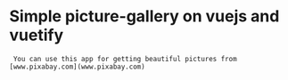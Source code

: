 # Simple picture-gallery on vuejs and vuetify

     You can use this app for getting beautiful pictures from [www.pixabay.com](www.pixabay.com)
